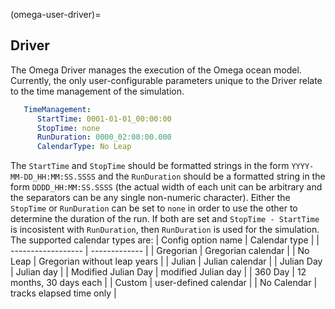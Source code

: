 (omega-user-driver)=

## Driver

The Omega Driver manages the execution of the Omega ocean model. Currently,
the only user-configurable parameters unique to the Driver relate to the
time management of the simulation.
```yaml
   TimeManagement:
      StartTime: 0001-01-01_00:00:00
      StopTime: none
      RunDuration: 0000_02:00:00.000
      CalendarType: No Leap
```
The `StartTime` and `StopTime` should be formatted strings in the form
`YYYY-MM-DD_HH:MM:SS.SSSS` and the `RunDuration` should be a formatted string in
the form `DDDD_HH:MM:SS.SSSS` (the actual width of each unit can be arbitrary
and the separators can be any single non-numeric character). Either the
`StopTime` or `RunDuration` can be set to `none` in order to use the other to
determine the duration of the run. If both are set and `StopTime - StartTime`
is incosistent with `RunDuration`, then `RunDuration` is used for the
simulation. The supported calendar types are:
| Config option name | Calendar type |
| ------------------ | ------------- |
| Gregorian | Gregorian calendar |
| No Leap | Gregorian without leap years |
| Julian | Julian calendar |
| Julian Day | Julian day |
| Modified Julian Day | modified Julian day |
| 360 Day | 12 months, 30 days each |
| Custom | user-defined calendar |
| No Calendar | tracks elapsed time only |
